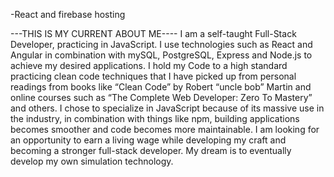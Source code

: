 -React and firebase hosting









---THIS IS MY CURRENT ABOUT ME----
I am a self-taught Full-Stack Developer, practicing in JavaScript. 
I use technologies such as React and Angular in combination with mySQL,
PostgreSQL, Express and Node.js to achieve my desired applications. 
I hold my Code to a high standard practicing clean code techniques 
that I have picked up from personal readings from books like “Clean Code” 
by Robert “uncle bob” Martin and online courses such as 
“The Complete Web Developer: Zero To Mastery” and others. 
I chose to specialize in JavaScript because of its massive use in the industry, 
in combination with things like npm, building applications becomes 
smoother and code becomes more maintainable. 
I am looking for an opportunity to earn a living wage while developing my craft 
and becoming a stronger full-stack developer. My dream is to eventually 
develop my own simulation technology.
